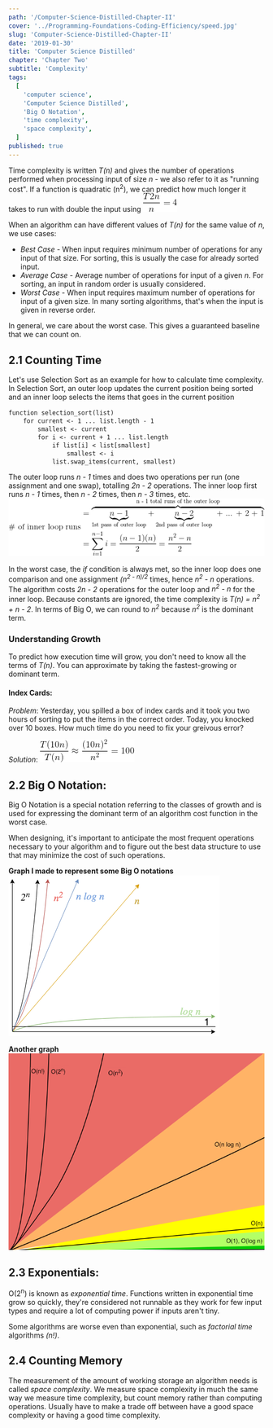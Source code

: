 ```yaml
---
path: '/Computer-Science-Distilled-Chapter-II'
cover: '../Programming-Foundations-Coding-Efficiency/speed.jpg'
slug: 'Computer-Science-Distilled-Chapter-II'
date: '2019-01-30'
title: 'Computer Science Distilled'
chapter: 'Chapter Two'
subtitle: 'Complexity'
tags:
  [
    'computer science',
    'Computer Science Distilled',
    'Big O Notation',
    'time complexity',
    'space complexity',
  ]
published: true
---
```


Time complexity is written _T(n)_ and gives the number of operations performed when processing input of size _n_ - we also refer to it as "running cost". If a function is quadratic (n<sup>2</sup>), we can predict how much longer it takes to run with double the input using ![doubleT](./doubleT.png)

When an algorithm can have different values of _T(n)_ for the same value of _n_, we use cases:

- _Best Case_ - When input requires minimum number of operations for any input of that size. For sorting, this is usually the case for already sorted input.
- _Average Case_ - Average number of operations for input of a given _n_. For sorting, an input in random order is usually considered.
- _Worst Case_ - When input requires maximum number of operations for input of a given size. In many sorting algorithms, that's when the input is given in reverse order.

In general, we care about the worst case. This gives a guaranteed baseline that we can count on.

## 2.1 Counting Time

Let's use Selection Sort as an example for how to calculate time complexity. In Selection Sort, an outer loop updates the current position being sorted and an inner loop selects the items that goes in the current position

```
function selection_sort(list)
    for current <- 1 ... list.length - 1
        smallest <- current
        for i <- current + 1 ... list.length
            if list[i] < list[smallest]
                smallest <- i
            list.swap_items(current, smallest)
```

The outer loop runs _n - 1_ times and does two operations per run (one assignment and one swap), totalling _2n - 2_ operations. The inner loop first runs _n - 1_ times, then _n - 2_ times, then _n - 3_ times, etc.
![selectionsort](./selectionsort.png)

In the worst case, the _if_ condition is always met, so the inner loop does one comparison and one assignment _(n<sup>2 - n)/2_ times, hence _n<sup>2</sup> - n_ operations. The algorithm costs _2n - 2_ operations for the outer loop and _n<sup>2</sup> - n_ for the inner loop. Because constants are ignored, the time complexity is _T(n) = n<sup>2</sup> + n - 2_. In terms of Big O, we can round to _n<sup>2</sup>_ because _n<sup>2</sup>_ is the dominant term.

### Understanding Growth

To predict how execution time will grow, you don't need to know all the terms of _T(n)_. You can approximate by taking the fastest-growing or dominant term.

#### Index Cards:

_Problem_: Yesterday, you spilled a box of index cards and it took you two hours of sorting to put the items in the correct order. Today, you knocked over 10 boxes. How much time do you need to fix your greivous error?

_Solution_:
![Spilled Boxes](./spilledboxes.png)

## 2.2 Big O Notation:

Big O Notation is a special notation referring to the classes of growth and is used for expressing the dominant term of an algorithm cost function in the worst case.

When designing, it's important to anticipate the most frequent operations necessary to your algorithm and to figure out the best data structure to use that may minimize the cost of such operations.

**Graph I made to represent some Big O notations**
![Big O Chart](./bigOchart.png)

**Another graph**
![Big O Graph](./bigO.png)

## 2.3 Exponentials:

O(2<sup>n</sup>) is known as _exponential time_. Functions written in exponential time grow so quickly, they're considered not runnable as they work for few input types and require a lot of computing power if inputs aren't tiny.

Some algorithms are worse even than exponential, such as _factorial time_ algorithms _(n!)_.

## 2.4 Counting Memory

The measurement of the amount of working storage an algorithm needs is called _space complexity_. We measure space complexity in much the same way we measure time complexity, but count memory rather than computing operations. Usually have to make a trade off between have a good space complexity or having a good time complexity.
